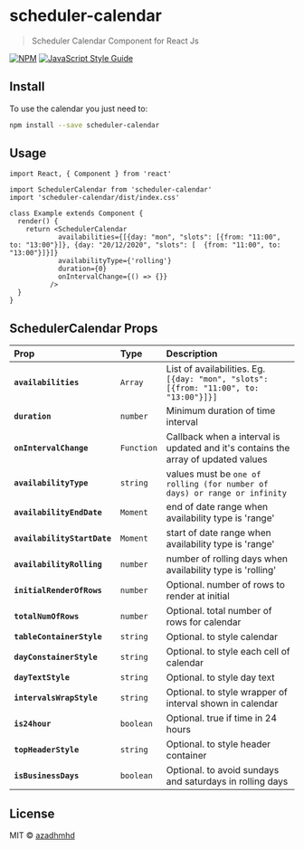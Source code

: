 # scheduler-calendar

> Scheduler Calendar Component for React Js

[![NPM](https://img.shields.io/npm/v/scheduler-calendar.svg)](https://www.npmjs.com/package/scheduler-calendar) [![JavaScript Style Guide](https://img.shields.io/badge/code_style-standard-brightgreen.svg)](https://standardjs.com)

## Install

To use the calendar you just need to:

```bash
npm install --save scheduler-calendar
```

## Usage

```tsx
import React, { Component } from 'react'

import SchedulerCalendar from 'scheduler-calendar'
import 'scheduler-calendar/dist/index.css'

class Example extends Component {
  render() {
    return <SchedulerCalendar
            availabilities={[{day: "mon", "slots": [{from: "11:00", to: "13:00"}]}, {day: "20/12/2020", "slots": [  {from: "11:00", to: "13:00"}]}]}
            availabilityType={'rolling'}
            duration={0}
            onIntervalChange={() => {}}
          />
  }
}
```

## SchedulerCalendar Props

| Prop                        | Type       | Description                                                                           |
| :-------------------------- | :--------- | :------------------------------------------------------------------------------------ |
| **`availabilities`**        | `Array`    | List of availabilities. Eg. `[{day: "mon", "slots": [{from: "11:00", to: "13:00"}]}]` |
| **`duration`**              | `number`   | Minimum duration of time interval                                                     |
| **`onIntervalChange`**      | `Function` | Callback when a interval is updated and it's contains the array of updated values     |
| **`availabilityType`**      | `string`   | values must be `one of rolling (for number of days) or range or infinity`                                  |
| **`availabilityEndDate`**   | `Moment`   | end of date range when availability type is 'range'                                   |
| **`availabilityStartDate`** | `Moment`   | start of date range when availability type is 'range'                                 |
| **`availabilityRolling`**   | `number`   | number of rolling days when availability type is 'rolling'                            |
| **`initialRenderOfRows`**   | `number`   | Optional. number of rows to render at initial                                         |
| **`totalNumOfRows`**        | `number`   | Optional. total number of rows for calendar                                           |
| **`tableContainerStyle`**   | `string`   | Optional. to style calendar                                                           |
| **`dayConstainerStyle`**    | `string`   | Optional. to style each cell of calendar                                              |
| **`dayTextStyle`**          | `string`   | Optional. to style day text                                                           |
| **`intervalsWrapStyle`**    | `string`   | Optional. to style wrapper of interval shown in calendar                              |
| **`is24hour`**              | `boolean`  | Optional. true if time in 24 hours                                                    |
| **`topHeaderStyle`**        | `string`   | Optional. to style header container                                                   |
| **`isBusinessDays`**        | `boolean`  | Optional. to avoid sundays and saturdays in rolling days                              |

## License

MIT © [azadhmhd](https://github.com/azadhmhd)
